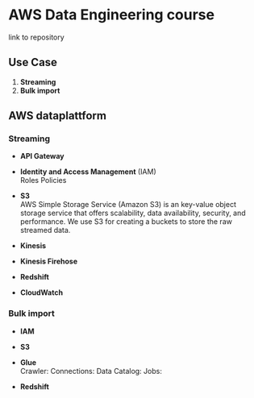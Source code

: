 # AWS Data Engineering course

link to repository

## Use Case


1. **Streaming** <br/>
2. **Bulk import** <br/>

## AWS dataplattform

### Streaming
- **API Gateway** <br/>

- **Identity and Access Management** (IAM) <br/>
Roles
Policies

- **S3** <br/>
AWS Simple Storage Service (Amazon S3) is an key-value object storage service that offers scalability, data availability, security, and performance. 
We use S3 for creating a buckets to store the raw streamed data. 

- **Kinesis** <br/>
- **Kinesis Firehose** <br/>
- **Redshift** <br/>
- **CloudWatch** <br/>

### Bulk import
- **IAM**  <br/>

- **S3** <br/>

- **Glue** <br/>
Crawler: 
Connections:
Data Catalog:
Jobs:

- **Redshift** <br/>
